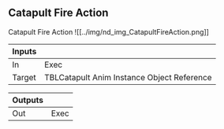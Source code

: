 ## Catapult Fire Action
Catapult Fire Action
![[../img/nd_img_CatapultFireAction.png]]

|Inputs||
|--|--|
| In | Exec |
| Target | TBLCatapult Anim Instance Object Reference |

|Outputs||
|--|--|
| Out | Exec |
